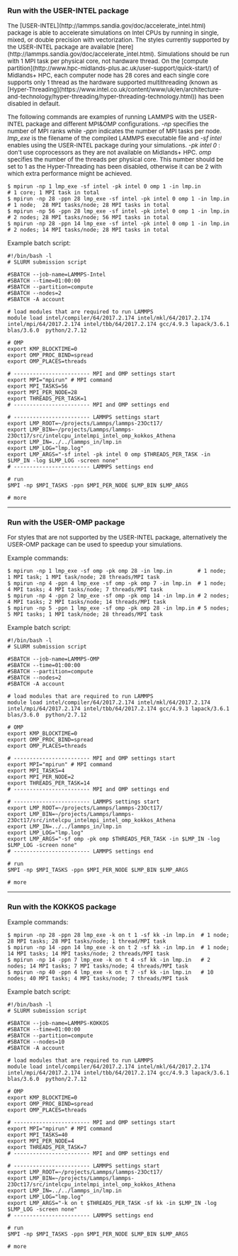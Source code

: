 ### Run with the USER-INTEL package
<p style="font-size:95%;">The [USER-INTEL](http://lammps.sandia.gov/doc/accelerate_intel.html) package is able to accelerate simulations on Intel CPUs by running in single, mixed, or double precision with vectorization. The styles currently supported by the USER-INTEL package are available [here](http://lammps.sandia.gov/doc/accelerate_intel.html). Simulations should be run with 1 MPI task per physical core, not hardware thread. 
On the [compute partition](http://www.hpc-midlands-plus.ac.uk/user-support/quick-start/) of Midlands+ HPC, each computer node has 28 cores and each single core supports only 1 thread as the hardware supported multithreading (known as [Hyper-Threading](https://www.intel.co.uk/content/www/uk/en/architecture-and-technology/hyper-threading/hyper-threading-technology.html)) has been disabled in default.</p>	

<p style="font-size:95%;">The following commands are examples of running LAMMPS with the USER-INTEL package and different MPI&OMP configurations. 
<i>-np</i> specifies the number of MPI ranks while <i>-ppn</i> indicates the number of MPI tasks per node. <i>lmp_exe</i> is the filename of the compiled LAMMPS executable file and <i>-sf intel</i> enables using the USER-INTEL package during your simulations. 
<i>-pk intel 0</i> : don't use coprocessors as they are not available on Midlands+ HPC. <i>omp</i> specifies the number of the threads per physical core. This number should be set to 1 as the Hyper-Threading has been disabled, otherwise it can be 2 with which extra performance might be achieved.</p>

	$ mpirun -np 1 lmp_exe -sf intel -pk intel 0 omp 1 -in lmp.in          # 1 core; 1 MPI task in total
	$ mpirun -np 28 -ppn 28 lmp_exe -sf intel -pk intel 0 omp 1 -in lmp.in # 1 node;  28 MPI tasks/node; 28 MPI tasks in total
	$ mpirun -np 56 -ppn 28 lmp_exe -sf intel -pk intel 0 omp 1 -in lmp.in # 2 nodes; 28 MPI tasks/node; 56 MPI tasks in total
	$ mpirun -np 28 -ppn 14 lmp_exe -sf intel -pk intel 0 omp 1 -in lmp.in # 2 nodes; 14 MPI tasks/node; 28 MPI tasks in total

<p style="font-size:100%;">Example batch script:</p>
	
	#!/bin/bash -l
	# SLURM submission script
	
	#SBATCH --job-name=LAMMPS-Intel
	#SBATCH --time=01:00:00
	#SBATCH --partition=compute
	#SBATCH --nodes=2
	#SBATCH -A account

	# load modules that are required to run LAMMPS
	module load intel/compiler/64/2017.2.174 intel/mkl/64/2017.2.174 intel/mpi/64/2017.2.174 intel/tbb/64/2017.2.174 gcc/4.9.3 lapack/3.6.1 blas/3.6.0  python/2.7.12

	# OMP
	export KMP_BLOCKTIME=0
	export OMP_PROC_BIND=spread
	export OMP_PLACES=threads

	# ------------------------ MPI and OMP settings start
	export MPI="mpirun" # MPI command
	export MPI_TASKS=56
	export MPI_PER_NODE=28
	export THREADS_PER_TASK=1
	# ------------------------ MPI and OMP settings end

	# ------------------------ LAMMPS settings start
	export LMP_ROOT=~/projects/Lammps/lammps-23Oct17/
	export LMP_BIN=~/projects/Lammps/lammps-23Oct17/src/intelcpu_intelmpi_intel_omp_kokkos_Athena
	export LMP_IN=../../lammps_in/lmp.in
	export LMP_LOG="lmp.log"
	export LMP_ARGS="-sf intel -pk intel 0 omp $THREADS_PER_TASK -in $LMP_IN -log $LMP_LOG -screen none"
	# ------------------------ LAMMPS settings end 

	# run
	$MPI -np $MPI_TASKS -ppn $MPI_PER_NODE $LMP_BIN $LMP_ARGS
	
	# more

------	
	
### Run with the USER-OMP package
<p style="font-size:95%;">For styles that are not supported by the USER-INTEL package, alternatively the USER-OMP package can be used to speedup your simulations.</p>

<p style="font-size:100%;">Example commands:</p>
	
	$ mpirun -np 1 lmp_exe -sf omp -pk omp 28 -in lmp.in        # 1 node; 1 MPI task; 1 MPI task/node; 28 threads/MPI task
	$ mpirun -np 4 -ppn 4 lmp_exe -sf omp -pk omp 7 -in lmp.in  # 1 node; 4 MPI tasks; 4 MPI tasks/node; 7 threads/MPI task
	$ mpirun -np 4 -ppn 2 lmp_exe -sf omp -pk omp 14 -in lmp.in # 2 nodes; 4 MPI tasks; 2 MPI tasks/node; 14 threads/MPI task
	$ mpirun -np 5 -ppn 1 lmp_exe -sf omp -pk omp 28 -in lmp.in # 5 nodes; 5 MPI tasks; 1 MPI task/node; 28 threads/MPI task
	
<p style="font-size:100%;">Example batch script:</p>
	
	#!/bin/bash -l
	# SLURM submission script
	
	#SBATCH --job-name=LAMMPS-OMP
	#SBATCH --time=01:00:00
	#SBATCH --partition=compute
	#SBATCH --nodes=2
	#SBATCH -A account

	# load modules that are required to run LAMMPS
	module load intel/compiler/64/2017.2.174 intel/mkl/64/2017.2.174 intel/mpi/64/2017.2.174 intel/tbb/64/2017.2.174 gcc/4.9.3 lapack/3.6.1 blas/3.6.0  python/2.7.12

	# OMP
	export KMP_BLOCKTIME=0
	export OMP_PROC_BIND=spread
	export OMP_PLACES=threads

	# ------------------------ MPI and OMP settings start
	export MPI="mpirun" # MPI command
	export MPI_TASKS=4
	export MPI_PER_NODE=2
	export THREADS_PER_TASK=14
	# ------------------------ MPI and OMP settings end

	# ------------------------ LAMMPS settings start
	export LMP_ROOT=~/projects/Lammps/lammps-23Oct17/
	export LMP_BIN=~/projects/Lammps/lammps-23Oct17/src/intelcpu_intelmpi_intel_omp_kokkos_Athena
	export LMP_IN=../../lammps_in/lmp.in
	export LMP_LOG="lmp.log"
	export LMP_ARGS="-sf omp -pk omp $THREADS_PER_TASK -in $LMP_IN -log $LMP_LOG -screen none"
	# ------------------------ LAMMPS settings end 

	# run
	$MPI -np $MPI_TASKS -ppn $MPI_PER_NODE $LMP_BIN $LMP_ARGS
	
	# more

------
	
### Run with the KOKKOS package
<p style="font-size:100%;">Example commands:</p>
	
	$ mpirun -np 28 -ppn 28 lmp_exe -k on t 1 -sf kk -in lmp.in  # 1 node; 28 MPI tasks; 28 MPI tasks/node; 1 thread/MPI task
	$ mpirun -np 14 -ppn 14 lmp_exe -k on t 2 -sf kk -in lmp.in  # 1 node; 14 MPI tasks; 14 MPI tasks/node; 2 threads/MPI task
	$ mpirun -np 14 -ppn 7 lmp_exe -k on t 4 -sf kk -in lmp.in   # 2 nodes; 14 MPI tasks; 7 MPI tasks/node; 4 threads/MPI task
	$ mpirun -np 40 -ppn 4 lmp_exe -k on t 7 -sf kk -in lmp.in   # 10 nodes; 40 MPI tasks; 4 MPI tasks/node; 7 threads/MPI task
	
<p style="font-size:100%;">Example batch script:</p>
	
	#!/bin/bash -l
	# SLURM submission script
	
	#SBATCH --job-name=LAMMPS-KOKKOS
	#SBATCH --time=01:00:00
	#SBATCH --partition=compute
	#SBATCH --nodes=10
	#SBATCH -A account

	# load modules that are required to run LAMMPS
	module load intel/compiler/64/2017.2.174 intel/mkl/64/2017.2.174 intel/mpi/64/2017.2.174 intel/tbb/64/2017.2.174 gcc/4.9.3 lapack/3.6.1 blas/3.6.0  python/2.7.12

	# OMP
	export KMP_BLOCKTIME=0
	export OMP_PROC_BIND=spread
	export OMP_PLACES=threads

	# ------------------------ MPI and OMP settings start
	export MPI="mpirun" # MPI command
	export MPI_TASKS=40
	export MPI_PER_NODE=4
	export THREADS_PER_TASK=7
	# ------------------------ MPI and OMP settings end

	# ------------------------ LAMMPS settings start
	export LMP_ROOT=~/projects/Lammps/lammps-23Oct17/
	export LMP_BIN=~/projects/Lammps/lammps-23Oct17/src/intelcpu_intelmpi_intel_omp_kokkos_Athena
	export LMP_IN=../../lammps_in/lmp.in
	export LMP_LOG="lmp.log"
	export LMP_ARGS="-k on t $THREADS_PER_TASK -sf kk -in $LMP_IN -log $LMP_LOG -screen none"
	# ------------------------ LAMMPS settings end 

	# run
	$MPI -np $MPI_TASKS -ppn $MPI_PER_NODE $LMP_BIN $LMP_ARGS
	
	# more